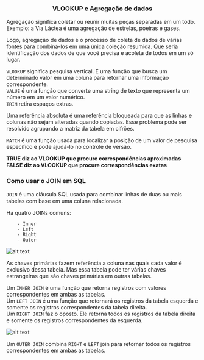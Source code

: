 ### <center> VLOOKUP e Agregação de dados </center>

Agregação significa coletar ou reunir muitas peças separadas em um todo. Exemplo: a Via Láctea é uma agregação de estrelas, poeiras e gases. <br>

Logo, agregação de dados é o processo de coleta de dados de várias fontes para combiná-los em uma única coleção resumida. Que seria identificação dos dados de que você precisa e acoleta de todos em um só lugar. <br>

`VLOOKUP` significa pesquisa vertical. É uma função que busca um determinado valor em uma coluna para retornar uma informação correspondente. <br>
`VALUE` é uma função que converte uma string de texto que representa um número em um valor numérico. <br>
`TRIM` retira espaços extras. <br>

Uma referência absoluta é uma referência bloqueada para que as linhas e colunas não sejam alteradas quando copiadas. Esse problema pode ser resolvido agrupando a matriz da tabela em cifrões.  <br>

`MATCH` é uma função usada para localizar a posição de um valor de pesquisa específico e pode ajudá-lo no controle de versão. <br>

**TRUE diz ao VLOOKUP que procure correspondências aproximadas** <br>
**FALSE diz ao VLOOKUP que procure correspondências exatas** <br>

### Como usar o JOIN em SQL 

`JOIN` é uma cláusula SQL usada para combinar linhas de duas ou mais tabelas com base em uma coluna relacionada. <br>

Há quatro JOINs comuns:

        - Inner
        - Left
        - Right
        - Outer

    
![alt text](<../../Prints/Módulo 5/Captura de tela 2025-03-30 210044.png>)

As chaves primárias fazem referência a coluna nas quais cada valor é exclusivo dessa tabela. Mas essa tabela pode ter várias chaves estrangeiras que são chaves primárias em outras tabelas. <br>

Um `INNER JOIN` é uma função que retorna registros com valores correspondentes em ambas as tabelas. <br>
Um `LEFT JOIN` é uma função que retornará os registros da tabela esquerda e somente os registros correspondentes da tabela direita. <br>
Um `RIGHT JOIN` faz o oposto. Ele retorna todos os registros da tabela direita e somente os registros correspondentes da esquerda. <br>


![alt text](<../../Prints/Módulo 5/Captura de tela 2025-03-30 205307.png>)

Um `OUTER JOIN` combina `RIGHT` e `LEFT` join para retornar todos os registros correspondentes em ambas as tabelas. <br>
